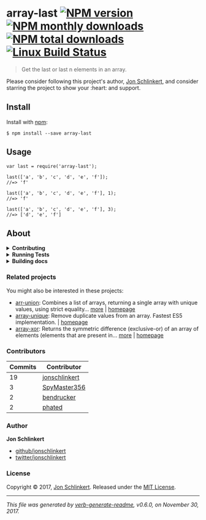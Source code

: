 <h1 id="array-last-%21npm-version-%21npm-monthly-downloads-%21npm-total-downloads-%21linux-build-status">array-last <a href="https://www.npmjs.com/package/array-last"><img src="https://img.shields.io/npm/v/array-last.svg?style=flat" alt="NPM version" /></a> <a href="https://npmjs.org/package/array-last"><img src="https://img.shields.io/npm/dm/array-last.svg?style=flat" alt="NPM monthly downloads" /></a> <a href="https://npmjs.org/package/array-last"><img src="https://img.shields.io/npm/dt/array-last.svg?style=flat" alt="NPM total downloads" /></a> <a href="https://travis-ci.org/jonschlinkert/array-last"><img src="https://img.shields.io/travis/jonschlinkert/array-last.svg?style=flat&amp;label=Travis" alt="Linux Build Status" /></a></h1>

<blockquote>
  <p>Get the last or last n elements in an array.</p>
</blockquote>

<p>Please consider following this project's author, <a href="https://github.com/jonschlinkert">Jon Schlinkert</a>, and consider starring the project to show your :heart: and support.</p>

<h2 id="install">Install</h2>

<p>Install with <a href="https://www.npmjs.com/">npm</a>:</p>

<pre><code class="sh">$ npm install --save array-last
</code></pre>

<h2 id="usage">Usage</h2>

<pre><code class="js">var last = require('array-last');

last(['a', 'b', 'c', 'd', 'e', 'f']);
//=&gt; 'f'

last(['a', 'b', 'c', 'd', 'e', 'f'], 1);
//=&gt; 'f'

last(['a', 'b', 'c', 'd', 'e', 'f'], 3);
//=&gt; ['d', 'e', 'f']
</code></pre>

<h2 id="about">About</h2>

<details>
<summary><strong>Contributing</strong></summary>

Pull requests and stars are always welcome. For bugs and feature requests, [please create an issue](../../issues/new).

</details>

<details>
<summary><strong>Running Tests</strong></summary>

Running and reviewing unit tests is a great way to get familiarized with a library and its API. You can install dependencies and run tests with the following command:

```sh
$ npm install && npm test
```

</details>

<details>
<summary><strong>Building docs</strong></summary>

_(This project's readme.md is generated by [verb](https://github.com/verbose/verb-generate-readme), please don't edit the readme directly. Any changes to the readme must be made in the [.verb.md](.verb.md) readme template.)_

To generate the readme, run the following command:

```sh
$ npm install -g verbose/verb#dev verb-generate-readme && verb
```

</details>

<h3 id="related-projects">Related projects</h3>

<p>You might also be interested in these projects:</p>

<ul>
<li><a href="https://www.npmjs.com/package/arr-union">arr-union</a>: Combines a list of arrays, returning a single array with unique values, using strict equality… <a href="https://github.com/jonschlinkert/arr-union">more</a> | <a href="https://github.com/jonschlinkert/arr-union">homepage</a></li>
<li><a href="https://www.npmjs.com/package/array-unique">array-unique</a>: Remove duplicate values from an array. Fastest ES5 implementation. | <a href="https://github.com/jonschlinkert/array-unique">homepage</a></li>
<li><a href="https://www.npmjs.com/package/array-xor">array-xor</a>: Returns the symmetric difference (exclusive-or) of an array of elements (elements that are present in… <a href="https://github.com/jonschlinkert/array-xor">more</a> | <a href="https://github.com/jonschlinkert/array-xor">homepage</a></li>
</ul>

<h3 id="contributors">Contributors</h3>

<table>
<thead>
<tr>
  <th><strong>Commits</strong></th>
  <th><strong>Contributor</strong></th>
</tr>
</thead>
<tbody>
<tr>
  <td>19</td>
  <td><a href="https://github.com/jonschlinkert">jonschlinkert</a></td>
</tr>
<tr>
  <td>3</td>
  <td><a href="https://github.com/SpyMaster356">SpyMaster356</a></td>
</tr>
<tr>
  <td>2</td>
  <td><a href="https://github.com/bendrucker">bendrucker</a></td>
</tr>
<tr>
  <td>2</td>
  <td><a href="https://github.com/phated">phated</a></td>
</tr>
</tbody>
</table>

<h3 id="author">Author</h3>

<p><strong>Jon Schlinkert</strong></p>

<ul>
<li><a href="https://github.com/jonschlinkert">github/jonschlinkert</a></li>
<li><a href="https://twitter.com/jonschlinkert">twitter/jonschlinkert</a></li>
</ul>

<h3 id="license">License</h3>

<p>Copyright © 2017, <a href="https://github.com/jonschlinkert">Jon Schlinkert</a>.
Released under the <a href="LICENSE">MIT License</a>.</p>

<hr />

<p><em>This file was generated by <a href="https://github.com/verbose/verb-generate-readme">verb-generate-readme</a>, v0.6.0, on November 30, 2017.</em></p>
